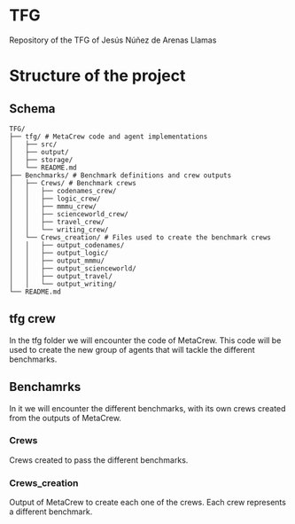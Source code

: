 # TFG
Repository of the TFG of Jesús Núñez de Arenas Llamas

# Structure of the project

## Schema

```
TFG/
├── tfg/ # MetaCrew code and agent implementations
│   ├── src/
│   ├── output/
│   ├── storage/
│   └── README.md
├── Benchmarks/ # Benchmark definitions and crew outputs
│   ├── Crews/ # Benchmark crews
│   │   ├── codenames_crew/
│   │   ├── logic_crew/
│   │   ├── mmmu_crew/
│   │   ├── scienceworld_crew/
│   │   ├── travel_crew/
│   │   └── writing_crew/
│   └── Crews_creation/ # Files used to create the benchmark crews 
│   │   ├── output_codenames/
│   │   ├── output_logic/
│   │   ├── output_mmmu/
│   │   ├── output_scienceworld/
│   │   ├── output_travel/
│   │   └── output_writing/
└── README.md
```

## tfg crew

In the tfg folder we will encounter the code of MetaCrew. This code will be used to create the new group of agents that will tackle the different benchmarks.

## Benchamrks

In it we will encounter the different benchmarks, with its own crews created from the outputs of MetaCrew.

### Crews

Crews created to pass the different benchmarks.

### Crews_creation

Output of MetaCrew to create each one of the crews. Each crew represents a different benchmark.